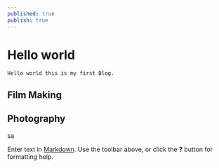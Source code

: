```yaml
---
published: true
publish: true
---
```

# Hello world 
	Hello world this is my first Blog.
 ## Film Making	
	
 ## Photography




   




sa



Enter text in [Markdown](http://daringfireball.net/projects/markdown/). Use the toolbar above, or click the **?** button for formatting help.
